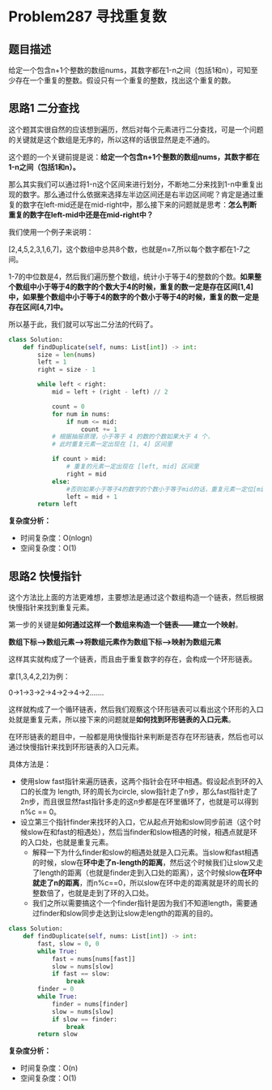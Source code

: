 # Problem287 寻找重复数

## 题目描述

给定一个包含n+1个整数的数组nums，其数字都在1-n之间（包括1和n），可知至少存在一个重复的整数。假设只有一个重复的整数，找出这个重复的数。

## 思路1 二分查找

这个题其实很自然的应该想到遍历，然后对每个元素进行二分查找，可是一个问题的关键就是这个数组是无序的，所以这样的话很显然是走不通的。

这个题的一个关键前提是说：**给定一个包含n+1个整数的数组nums，其数字都在1-n之间（包括1和n）。**

那么其实我们可以通过将1-n这个区间来进行划分，不断地二分来找到1-n中重复出现的数字。那么通过什么依据来选择左半边区间还是右半边区间呢？肯定是通过重复的数字在left-mid还是在mid-right中，那么接下来的问题就是思考：**怎么判断重复的数字在left-mid中还是在mid-right中？**

我们使用一个例子来说明：

[2,4,5,2,3,1,6,7]，这个数组中总共8个数，也就是n=7,所以每个数字都在1-7之间。

1-7的中位数是4，然后我们遍历整个数组，统计小于等于4的整数的个数。**如果整个数组中小于等于4的数字的个数大于4的时候，重复的数一定是存在区间[1,4]中，如果整个数组中小于等于4的数字的个数小于等于4的时候，重复的数一定是存在区间[4,7]中。**

所以基于此，我们就可以写出二分法的代码了。

```python
class Solution:
    def findDuplicate(self, nums: List[int]) -> int:
        size = len(nums)
        left = 1
        right = size - 1

        while left < right:
            mid = left + (right - left) // 2

            count = 0
            for num in nums:
                if num <= mid:
                    count += 1
            # 根据抽屉原理，小于等于 4 的数的个数如果大于 4 个，
            # 此时重复元素一定出现在 [1, 4] 区间里

            if count > mid:
                # 重复的元素一定出现在 [left, mid] 区间里
                right = mid
            else:
                #否则如果小于等于4的数字的个数小于等于mid的话，重复元素一定位[mid + 1, right]区间内
                left = mid + 1
        return left
```

**复杂度分析：**

- 时间复杂度：O(nlogn)
- 空间复杂度：O(1)

## 思路2 快慢指针

这个方法比上面的方法更难想，主要想法是通过这个数组构造一个链表，然后根据快慢指针来找到重复元素。

第一步的关键是**如何通过这样一个数组来构造一个链表——建立一个映射**。

**数组下标——>数组元素——>将数组元素作为数组下标——>映射为数组元素**

这样其实就构成了一个链表，而且由于重复数字的存在，会构成一个环形链表。

拿[1,3,4,2,2]为例：

0->1->3->2->4->2->4->2.......

这样就构成了一个循环链表，然后我们观察这个环形链表可以看出这个环形的入口处就是重复元素，所以接下来的问题就是**如何找到环形链表的入口元素**。

在环形链表的题目中，一般都是用快慢指针来判断是否存在环形链表，然后也可以通过快慢指针来找到环形链表的入口元素。

具体方法是：

- 使用slow  fast指针来遍历链表，这两个指针会在环中相遇。假设起点到环的入口的长度为 length, 环的周长为circle, slow指针走了n步，那么fast指针走了2n步，而且很显然fast指针多走的这n步都是在环里循环了，也就是可以得到n%c == 0。
- 设立第三个指针finder来找环的入口，它从起点开始和slow同步前进（这个时候slow在和fast的相遇处），然后当finder和slow相遇的时候，相遇点就是环的入口处，也就是重复元素。
  - 解释一下为什么finder和slow的相遇处就是入口元素。当slow和fast相遇的时候，slow在**环中走了n-length的距离**，然后这个时候我们让slow又走了length的距离（也就是finder走到入口处的距离），这个时候slow**在环中就走了n的距离**，而n%c==0，所以slow在环中走的距离就是环的周长的整数倍了，也就是走到了环的入口处。
  - 我们之所以需要搞这个一个finder指针是因为我们不知道length，需要通过finder和slow同步走达到让slow走length的距离的目的。

```python
class Solution:
    def findDuplicate(self, nums: List[int]) -> int:
        fast, slow = 0, 0
        while True:
            fast = nums[nums[fast]]
            slow = nums[slow]
            if fast == slow:
                break
        finder = 0
        while True:
            finder = nums[finder]
            slow = nums[slow]
            if slow == finder:
                break
        return slow
```

**复杂度分析：**

- 时间复杂度：O(n)
- 空间复杂度：O(1)